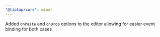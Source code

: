 ```yaml
---
"@tiptap/core": minor
---
```


Added `onPaste` and `onDrop` options to the editor allowing for easier event binding for both cases

